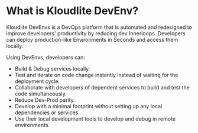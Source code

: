 # What is Kloudlite DevEnv?

Kloudlite DevEnvs is a DevOps platform that is automated and redesigned to improve developers' productivity by reducing dev Innerloops. Developers can deploy production-like Environments in Seconds and access them locally.&#x20;

Using DevEnvs, developers can:

* Build & Debug services locally.
* Test and iterate on code change instantly instead of waiting for the deployment cycle.
* Collaborate with developers of dependent services to build and test the code simultaneously.
* Reduce Dev-Prod parity.
* Develop with a minimal footprint without setting up any local dependencies or services.
* Use their local development tools to develop and debug in remote environments.

